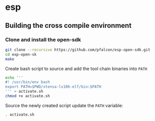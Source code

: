 # esp

## Building the cross compile environment


### Clone and install the open-sdk

```bash
git clone --recursive https://github.com/pfalcon/esp-open-sdk.git
cd exp-open-sk
make
```

Create bash script to source and add the tool chain binaries into `PATH`

```bash
echo '''
#! /usr/bin/env bash
export PATH=$PWD/xtensa-lx106-elf/bin:$PATH
''' > activate.sh
chmod +x activate.sh
```

Source the newly created script update the `PATH` variable:

```bash
. activate.sh
```

